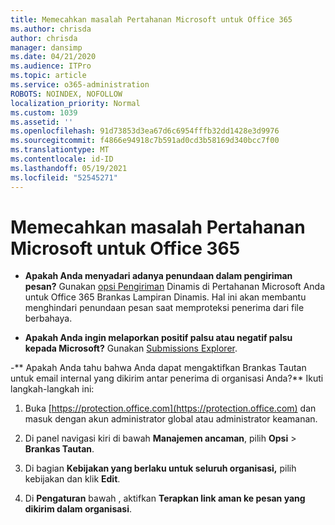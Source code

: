 ```yaml
---
title: Memecahkan masalah Pertahanan Microsoft untuk Office 365
ms.author: chrisda
author: chrisda
manager: dansimp
ms.date: 04/21/2020
ms.audience: ITPro
ms.topic: article
ms.service: o365-administration
ROBOTS: NOINDEX, NOFOLLOW
localization_priority: Normal
ms.custom: 1039
ms.assetid: ''
ms.openlocfilehash: 91d73853d3ea67d6c6954fffb32dd1428e3d9976
ms.sourcegitcommit: f4866e94918c7b591ad0cd3b58169d340bcc7f00
ms.translationtype: MT
ms.contentlocale: id-ID
ms.lasthandoff: 05/19/2021
ms.locfileid: "52545271"
---
```

# <a name="troubleshooting-microsoft-defender-for-office-365"></a>Memecahkan masalah Pertahanan Microsoft untuk Office 365

- **Apakah Anda menyadari adanya penundaan dalam pengiriman pesan?** Gunakan [opsi Pengiriman](/microsoft-365/security/office-365-security/dynamic-delivery-and-previewing) Dinamis di Pertahanan Microsoft Anda untuk Office 365 Brankas Lampiran Dinamis. Hal ini akan membantu menghindari penundaan pesan saat memproteksi penerima dari file berbahaya.

- **Apakah Anda ingin melaporkan positif palsu atau negatif palsu kepada Microsoft?** Gunakan [Submissions Explorer](https://protection.office.com/reportsubmission).

-** Apakah Anda tahu bahwa Anda dapat mengaktifkan Brankas Tautan untuk email internal yang dikirim antar penerima di organisasi Anda?** Ikuti langkah-langkah ini:

  1. Buka [https://protection.office.com](https://protection.office.com) dan masuk dengan akun administrator global atau administrator keamanan.

  2. Di panel navigasi kiri di bawah **Manajemen ancaman**, pilih **Opsi** \> **Brankas Tautan**.

  3. Di bagian **Kebijakan yang berlaku untuk seluruh organisasi,** pilih kebijakan dan klik **Edit**.

  4. Di **Pengaturan** bawah , aktifkan **Terapkan link aman ke pesan yang dikirim dalam organisasi**.
